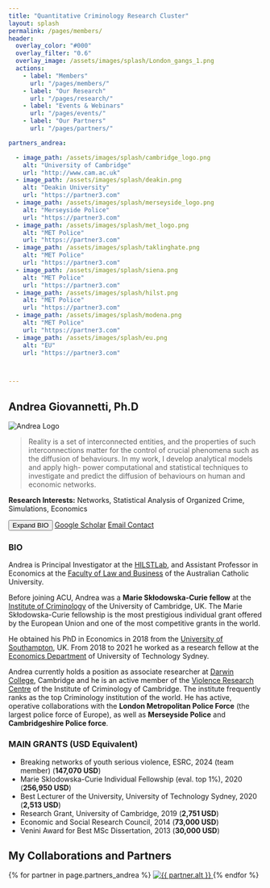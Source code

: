 ```yaml
---
title: "Quantitative Criminology Research Cluster"
layout: splash
permalink: /pages/members/
header:
  overlay_color: "#000"
  overlay_filter: "0.6"
  overlay_image: /assets/images/splash/London_gangs_1.png
  actions:
    - label: "Members"
      url: "/pages/members/"
    - label: "Our Research"
      url: "/pages/research/"
    - label: "Events & Webinars"
      url: "/pages/events/"
    - label: "Our Partners"
      url: "/pages/partners/"

partners_andrea:

  - image_path: /assets/images/splash/cambridge_logo.png
    alt: "University of Cambridge"
    url: "http://www.cam.ac.uk"
  - image_path: /assets/images/splash/deakin.png
    alt: "Deakin University"
    url: "https://partner3.com"
  - image_path: /assets/images/splash/merseyside_logo.png
    alt: "Merseyside Police"
    url: "https://partner3.com"
  - image_path: /assets/images/splash/met_logo.png
    alt: "MET Police"
    url: "https://partner3.com"
  - image_path: /assets/images/splash/taklinghate.png
    alt: "MET Police"
    url: "https://partner3.com"
  - image_path: /assets/images/splash/siena.png
    alt: "MET Police"
    url: "https://partner3.com"
  - image_path: /assets/images/splash/hilst.png
    alt: "MET Police"
    url: "https://partner3.com"
  - image_path: /assets/images/splash/modena.png
    alt: "MET Police"
    url: "https://partner3.com"
  - image_path: /assets/images/splash/eu.png
    alt: "EU"
    url: "https://partner3.com"



---
```




<div class="profile-container">
  <div class="profile-card">
    <div class="profile-header">
      <h2>Andrea Giovannetti, Ph.D</h2>
    </div>
    <div class="profile-content">
      <img src="{{ site.baseurl }}/assets/images/andrea_logo.jpg" alt="Andrea Logo" class="profile-image">
      <div class="profile-text">
        <blockquote>
          Reality is a set of interconnected entities, and the properties of such interconnections matter for the control of crucial phenomena such as the diffusion of behaviours. In my work, I develop analytical models and apply high-	  power computational and statistical techniques to investigate and predict the diffusion of behaviours on human and economic networks.
        </blockquote>
        <p class="research-interests"><b>Research Interests:</b> Networks, Statistical Analysis of Organized Crime, Simulations, Economics</p>
        <div class="button-container">
          <button id="expand-bio-button" class="button">Expand BIO</button>
          <a href="https://scholar.google.com.au/citations?user=HileARUAAAAJ&hl=it" class="button">Google Scholar</a>
          <a href="mailto:andrea.giovannetti@acu.edu.au" class="button">Email Contact</a>
        </div>
      </div>
    </div>
  </div>
</div>

<div id="full-bio" class="profile-full-bio">
  <h3>BIO</h3>
  <p>Andrea is Principal Investigator at the <a href="https://hilstlab.org/">HILSTLab</a>, and Assistant Professor in Economics at the <a href="https://www.acu.edu.au/about-acu/faculties-directorates-and-staff/faculty-of-law-and-business">Faculty of Law and Business</a> of the Australian Catholic University.</p>
  <p>Before joining ACU, Andrea was a <strong>Marie Skłodowska-Curie fellow</strong> at the <a href="https://www.crim.cam.ac.uk">Institute of Criminology</a> of the University of Cambridge, UK. The Marie Skłodowska-Curie fellowship is the most prestigious individual grant offered by the European Union and one of the most competitive grants in the world.</p>
  <p>He obtained his PhD in Economics in 2018 from the <a href="https://www.southampton.ac.uk/">University of Southampton</a>, UK. From 2018 to 2021 he worked as a research fellow at the <a href="https://www.uts.edu.au/about/uts-business-school/economics-department">Economics Department</a> of University of Technology Sydney.</p>
  <p>Andrea currently holds a position as associate researcher at <a href="https://www.darwin.cam.ac.uk/">Darwin College</a>, Cambridge and he is an active member of the <a href="https://www.vrc.crim.cam.ac.uk/">Violence Research Centre</a> of the Institute of Criminology of Cambridge. The institute frequently ranks as the top Criminology institution of the world. He has active, operative collaborations with the <strong>London Metropolitan Police Force</strong> (the largest police force of Europe), as well as <strong>Merseyside Police</strong> and <strong>Cambridgeshire Police force</strong>.</p>
  <h3>MAIN GRANTS (USD Equivalent)</h3>
  <ul>
    <li>Breaking networks of youth serious violence, ESRC, 2024 (team member) (<strong>147,070 USD</strong>)</li>
    <li>Marie Sklodowska-Curie Individual Fellowship (eval. top 1%), 2020 (<strong>256,950 USD</strong>)</li>
    <li>Best Lecturer of the University, University of Technology Sydney, 2020 (<strong>2,513 USD</strong>)</li>
    <li>Research Grant, University of Cambridge, 2019 (<strong>2,751 USD</strong>)</li>
    <li>Economic and Social Research Council, 2014 (<strong>73,000 USD</strong>)</li>
    <li>Venini Award for Best MSc Dissertation, 2013 (<strong>30,000 USD</strong>)</li>
  </ul>

<section class="partners">
  <h2>My Collaborations and Partners</h2>
  <div class="partners-container">
    {% for partner in page.partners_andrea %}
      <a href="{{ partner.url }}">
        <img src="{{ partner.image_path | relative_url }}" alt="{{ partner.alt }}">
      </a>
    {% endfor %}
  </div>
</section>


</div>

<script>
  document.addEventListener('DOMContentLoaded', function () {
    var expandButton = document.getElementById('expand-bio-button');
    var fullBio = document.getElementById('full-bio');

    expandButton.addEventListener('click', function (e) {
      e.preventDefault();
      if (fullBio.style.display === 'none' || fullBio.style.display === '') {
        fullBio.style.display = 'block';
        expandButton.textContent = 'Collapse BIO';
      } else {
        fullBio.style.display = 'none';
        expandButton.textContent = 'Expand BIO';
      }
    });
  });
</script>